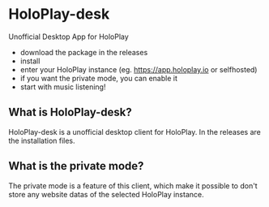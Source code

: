# HoloPlay-desk
Unofficial Desktop App for HoloPlay


- download the package in the releases
- install
- enter your HoloPlay instance (eg. https://app.holoplay.io or selfhosted)
- if you want the private mode, you can enable it
- start with music listening!
   

## What is HoloPlay-desk?
HoloPlay-desk is a unofficial desktop client for HoloPlay. In the releases are the installation files. 

## What is the private mode?
The private mode is a feature of this client, which make it possible to don't store any website datas of the selected HoloPlay instance.
